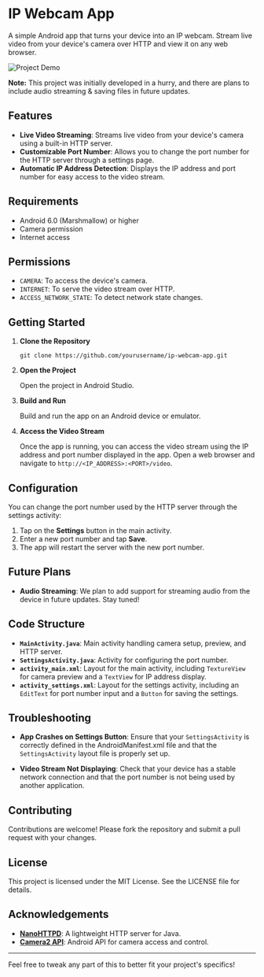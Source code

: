 # IP Webcam App

A simple Android app that turns your device into an IP webcam. Stream live video from your device's camera over HTTP and view it on any web browser.

![Project Demo](WebCamDemo.gif)

**Note:** This project was initially developed in a hurry, and there are plans to include audio streaming & saving files in future updates.

## Features

- **Live Video Streaming**: Streams live video from your device's camera using a built-in HTTP server.
- **Customizable Port Number**: Allows you to change the port number for the HTTP server through a settings page.
- **Automatic IP Address Detection**: Displays the IP address and port number for easy access to the video stream.

## Requirements

- Android 6.0 (Marshmallow) or higher
- Camera permission
- Internet access

## Permissions

- `CAMERA`: To access the device's camera.
- `INTERNET`: To serve the video stream over HTTP.
- `ACCESS_NETWORK_STATE`: To detect network state changes.

## Getting Started

1. **Clone the Repository**
    
    `git clone https://github.com/yourusername/ip-webcam-app.git`
    
2. **Open the Project**
    
    Open the project in Android Studio.
    
3. **Build and Run**
    
    Build and run the app on an Android device or emulator.
    
4. **Access the Video Stream**
    
    Once the app is running, you can access the video stream using the IP address and port number displayed in the app. Open a web browser and navigate to `http://<IP_ADDRESS>:<PORT>/video`.
    

## Configuration

You can change the port number used by the HTTP server through the settings activity:

1. Tap on the **Settings** button in the main activity.
2. Enter a new port number and tap **Save**.
3. The app will restart the server with the new port number.

## Future Plans

- **Audio Streaming**: We plan to add support for streaming audio from the device in future updates. Stay tuned!

## Code Structure

- **`MainActivity.java`**: Main activity handling camera setup, preview, and HTTP server.
- **`SettingsActivity.java`**: Activity for configuring the port number.
- **`activity_main.xml`**: Layout for the main activity, including `TextureView` for camera preview and a `TextView` for IP address display.
- **`activity_settings.xml`**: Layout for the settings activity, including an `EditText` for port number input and a `Button` for saving the settings.

## Troubleshooting

- **App Crashes on Settings Button**: Ensure that your `SettingsActivity` is correctly defined in the AndroidManifest.xml file and that the `SettingsActivity` layout file is properly set up.
    
- **Video Stream Not Displaying**: Check that your device has a stable network connection and that the port number is not being used by another application.
    

## Contributing

Contributions are welcome! Please fork the repository and submit a pull request with your changes.

## License

This project is licensed under the MIT License. See the LICENSE file for details.

## Acknowledgements

- **[NanoHTTPD](https://github.com/NanoHttpd/nanohttpd)**: A lightweight HTTP server for Java.
- **[Camera2 API](https://developer.android.com/reference/android/hardware/camera2/package-summary)**: Android API for camera access and control.

---

Feel free to tweak any part of this to better fit your project's specifics!
